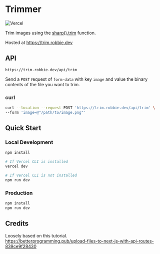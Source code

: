 # Trimmer
![Vercel](https://vercelbadge.vercel.app/api/robzwolf/trimmer)

Trim images using the [sharp().trim](https://sharp.pixelplumbing.com/api-resize#trim) function.

Hosted at https://trim.robbie.dev

## API
```
https://trim.robbie.dev/api/trim
```

Send a `POST` request of `form-data` with key `image` and value the binary contents of the file you want to trim.

### curl
```bash
curl --location --request POST 'https://trim.robbie.dev/api/trim' \
--form 'image=@"/path/to/image.png"'
```

## Quick Start

### Local Development
```bash
npm install

# If Vercel CLI is installed
vercel dev

# If Vercel CLI is not installed
npm run dev
```

### Production
```bash
npm install
npm run dev
```

## Credits
Loosely based on this tutorial.  
https://betterprogramming.pub/upload-files-to-next-js-with-api-routes-839ce9f28430

